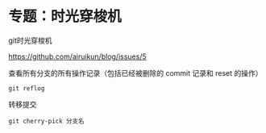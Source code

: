 # 专题：时光穿梭机



git时光穿梭机

https://github.com/airuikun/blog/issues/5



查看所有分支的所有操作记录（包括已经被删除的 commit 记录和 reset 的操作）

```shell
git reflog
```



转移提交

```shell
git cherry-pick 分支名
```

